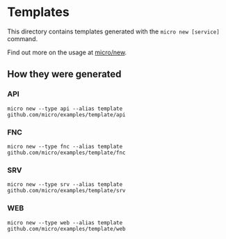 # Templates

This directory contains templates generated with the `micro new [service]` command.

Find out more on the usage at [micro/new](https://github.com/micro/micro/tree/master/new).

## How they were generated

### API

```
micro new --type api --alias template github.com/micro/examples/template/api
```

### FNC

```
micro new --type fnc --alias template github.com/micro/examples/template/fnc
```

### SRV

```
micro new --type srv --alias template github.com/micro/examples/template/srv
```

### WEB

```
micro new --type web --alias template github.com/micro/examples/template/web
```

